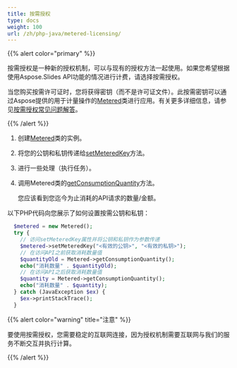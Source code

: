 ```yaml
---
title: 按需授权
type: docs
weight: 100
url: /zh/php-java/metered-licensing/
---
```


{{% alert color="primary" %}} 

按需授权是一种新的授权机制，可以与现有的授权方法一起使用。如果您希望根据使用Aspose.Slides API功能的情况进行计费，请选择按需授权。

当您购买按需许可证时，您将获得密钥（而不是许可证文件）。此按需密钥可以通过Aspose提供的用于计量操作的[Metered](https://reference.aspose.com/slides/php-java/aspose.slides/metered/)类进行应用。有关更多详细信息，请参见[按需授权常见问题解答](https://purchase.aspose.com/faqs/licensing/metered)。

{{% /alert %}} 
1. 创建[Metered](https://reference.aspose.com/slides/php-java/aspose.slides/metered/)类的实例。

1. 将您的公钥和私钥传递给[setMeteredKey](https://reference.aspose.com/slides/php-java/aspose.slides/metered/#setMeteredKey-java.lang.String-java.lang.String-)方法。

1. 进行一些处理（执行任务）。

1. 调用Metered类的[getConsumptionQuantity](https://reference.aspose.com/slides/php-java/aspose.slides/metered/#getConsumptionQuantity--)方法。

   您应该看到您迄今为止消耗的API请求的数量/金额。

以下PHP代码向您展示了如何设置按需公钥和私钥：

```php
  $metered = new Metered();
  try {
    // 访问setMeteredKey属性并将公钥和私钥作为参数传递
    $metered->setMeteredKey("<有效的公钥>", "<有效的私钥>");
    // 在访问API之前获取消耗数量值
    $quantityOld = Metered->getConsumptionQuantity();
    echo("消耗数量" . $quantityOld);
    // 在访问API之后获取消耗数量值
    $quantity = Metered->getConsumptionQuantity();
    echo("消耗数量" . $quantity);
  } catch (JavaException $ex) {
    $ex->printStackTrace();
  }
```

{{% alert color="warning" title="注意"  %}} 

要使用按需授权，您需要稳定的互联网连接，因为授权机制需要互联网与我们的服务不断交互并执行计算。

{{% /alert %}} 